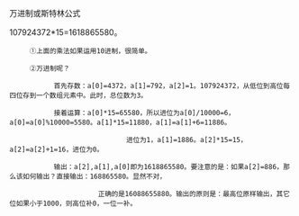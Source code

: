 万进制或斯特林公式


  107924372*15=1618865580。

         ①上面的乘法如果运用10进制，很简单。

         ②万进制呢？

               首先存数：a[0]=4372，a[1]=792，a[2]=1。107924372，从低位到高位每四位存到一个数组元素中。此时，总位数为3。

               接着运算：a[0]*15=65580，所以进位为a[0]/10000=6，a[0]=a[0]%10000=5580。a[1]*15=11880，a[1]=a[1]+6=11886。

                                 进位为1，a[1]=1886。a[2]*15=15，a[2]=a[2]+1=16，进位为0。

               输出：a[2],a[1],a[0]即为1618865580。要注意的是：如果a[2]=886，那么该如何输出？直接输出：168865580。显然不对，

                          正确的是16088655880。输出的原则是：最高位原样输出，其它位如果小于1000，则高位补0，一位一补。
